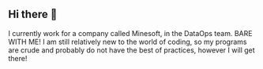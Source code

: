 ## Hi there 👋

I currently work for a company called Minesoft, in the DataOps team.
BARE WITH ME! I am still relatively new to the world of coding, so my programs are crude and probably do not have the best of practices, however I will get there!
